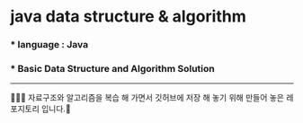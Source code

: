# java data structure & algorithm
### * language : Java
### * Basic Data Structure and Algorithm Solution
---
🌳🌱🤢
자료구조와 알고리즘을 복습 해 가면서 깃허브에 저장 해 놓기 위해 만들어 놓은 레포지토리 입니다.🐤    
